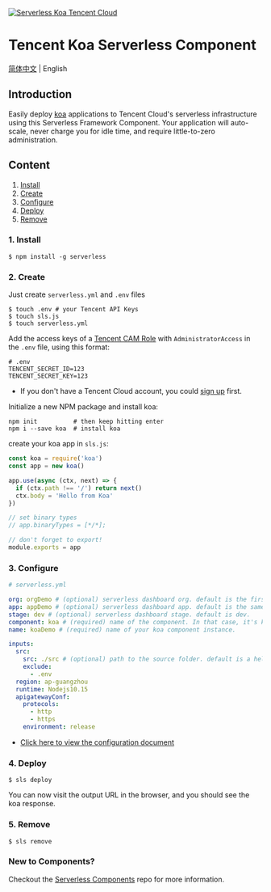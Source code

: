 [![Serverless Koa Tencent Cloud](https://img.serverlesscloud.cn/20191226/1577361724216-koajs_width.png)](http://serverless.com)

# Tencent Koa Serverless Component

[简体中文](https://github.com/serverless-components/tencent-koa/blob/v2/README.md) | English

## Introduction

Easily deploy [koa](https://koajs.com/) applications to Tencent Cloud's serverless infrastructure using this Serverless Framework Component. Your application will auto-scale, never charge you for idle time, and require little-to-zero administration.

## Content

1. [Install](#1-install)
2. [Create](#2-create)
3. [Configure](#3-configure)
4. [Deploy](#4-deploy)
5. [Remove](#5-remove)

### 1. Install

```console
$ npm install -g serverless
```

### 2. Create

Just create `serverless.yml` and `.env` files

```console
$ touch .env # your Tencent API Keys
$ touch sls.js
$ touch serverless.yml
```

Add the access keys of a [Tencent CAM Role](https://console.cloud.tencent.com/cam/capi) with `AdministratorAccess` in the `.env` file, using this format:

```
# .env
TENCENT_SECRET_ID=123
TENCENT_SECRET_KEY=123
```

- If you don't have a Tencent Cloud account, you could [sign up](https://intl.cloud.tencent.com/register) first.

Initialize a new NPM package and install koa:

```
npm init          # then keep hitting enter
npm i --save koa  # install koa
```

create your koa app in `sls.js`:

```js
const koa = require('koa')
const app = new koa()

app.use(async (ctx, next) => {
  if (ctx.path !== '/') return next()
  ctx.body = 'Hello from Koa'
})

// set binary types
// app.binaryTypes = [*/*];

// don't forget to export!
module.exports = app
```

### 3. Configure

```yml
# serverless.yml

org: orgDemo # (optional) serverless dashboard org. default is the first org you created during signup.
app: appDemo # (optional) serverless dashboard app. default is the same as the name property.
stage: dev # (optional) serverless dashboard stage. default is dev.
component: koa # (required) name of the component. In that case, it's koa.
name: koaDemo # (required) name of your koa component instance.

inputs:
  src:
    src: ./src # (optional) path to the source folder. default is a hello world app.
    exclude:
      - .env
  region: ap-guangzhou
  runtime: Nodejs10.15
  apigatewayConf:
    protocols:
      - http
      - https
    environment: release
```

- [Click here to view the configuration document](https://github.com/serverless-components/tencent-koa/blob/v2/docs/configure.md)

### 4. Deploy

```
$ sls deploy
```

You can now visit the output URL in the browser, and you should see the koa response.

### 5. Remove

```
$ sls remove
```

### New to Components?

Checkout the [Serverless Components](https://github.com/serverless/components) repo for more information.
